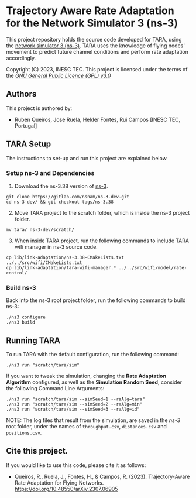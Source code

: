 # Trajectory Aware Rate Adaptation for the Network Simulator 3 (ns-3)

This project repository holds the source code developed for TARA, using the [network simulator 3 (ns-3)](https://www.nsnam.org). TARA uses the knowledge of flying nodes' movement to predict future channel conditions and perform rate adaptation accordingly.

Copyright (C) 2023, INESC TEC. This project is licensed under the terms of the *[GNU General Public Licence (GPL) v3.0](LICENSE)*

## Authors

This project is authored by:

* Ruben Queiros, Jose Ruela, Helder Fontes, Rui Campos [INESC TEC, Portugal]

## TARA Setup

The instructions to set-up and run this project are explained below.

### Setup ns-3 and Dependencies

1. Download the ns-3.38 version of [ns-3](https://gitlab.com/nsnam/ns-3-dev/-/tree/ns-3.38?ref_type=tags).

  ```shell
  git clone https://gitlab.com/nsnam/ns-3-dev.git
  cd ns-3-dev/ && git checkout tags/ns-3.38
  ```

2. Move TARA project to the scratch folder, which is inside the ns-3 project folder.

  ```shell
  mv tara/ ns-3-dev/scratch/
  ```

3. When inside TARA project, run the following commands to include TARA wifi manager in ns-3 source code.

  ```shell
  cp lib/link-adaptation/ns-3.38-CMakeLists.txt ../../src/wifi/CMakeLists.txt
  cp lib/link-adaptation/tara-wifi-manager.* ../../src/wifi/model/rate-control/
  ```

### Build ns-3

Back into the ns-3 root project folder, run the following commands to build ns-3:

```shell
./ns3 configure
./ns3 build
```

## Running TARA

To run TARA with the default configuration, run the following command:

```shell
./ns3 run "scratch/tara/sim" 
```

If you want to tweak the simulation, changing the **Rate Adaptation Algorithm** configured, as well as the **Simulation Random Seed**, consider the following Command Line Arguments: 

```shell
./ns3 run "scratch/tara/sim --simSeed=1 --raAlg=tara"
./ns3 run "scratch/tara/sim --simSeed=2 --raAlg=min"
./ns3 run "scratch/tara/sim --simSeed=3 --raAlg=id"
```

NOTE: The log files that result from the simulation, are saved in the *ns-3* root folder, under the names of `throughput.csv`, `distances.csv` and `positions.csv`.

## Cite this project.

If you would like to use this code, please cite it as follows:

* Queiros, R., Ruela, J., Fontes, H., & Campos, R. (2023). Trajectory-Aware Rate Adaptation for Flying Networks. https://doi.org/10.48550/arXiv.2307.06905

